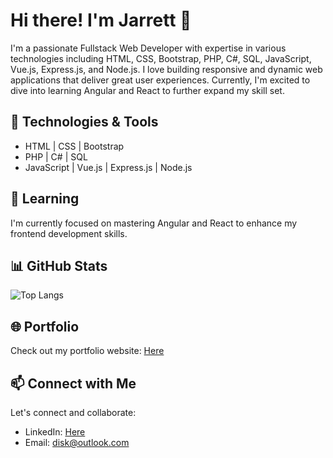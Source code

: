 # Hi there! I'm Jarrett 👋

I'm a passionate Fullstack Web Developer with expertise in various technologies including HTML, CSS, Bootstrap, PHP, C#, SQL, JavaScript, Vue.js, Express.js, and Node.js. I love building responsive and dynamic web applications that deliver great user experiences. Currently, I'm excited to dive into learning Angular and React to further expand my skill set.

## 🔧 Technologies & Tools

- HTML | CSS | Bootstrap
- PHP | C# | SQL
- JavaScript | Vue.js | Express.js | Node.js

## 🌱 Learning

I'm currently focused on mastering Angular and React to enhance my frontend development skills.

## 📊 GitHub Stats

![Top Langs](https://github-readme-stats.vercel.app/api/top-langs/?username=anuraghazra&layout=compact&theme=dark)

## 🌐 Portfolio

Check out my portfolio website: [Here](https://www.jarrettcameron.com)

## 📫 Connect with Me

Let's connect and collaborate:

- LinkedIn: [Here](https://www.linkedin.com/in/jarrett-cameron/)
- Email: disk@outlook.com
